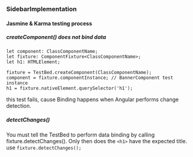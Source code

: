 ### SidebarImplementation
#### Jasmine & Karma testing process

##### createComponent() does not bind data
```
let component: ClassComponentName;
let fixture: ComponentFixture<ClassComponentName>;
let h1: HTMLElement;

fixture = TestBed.createComponent(ClassComponentName);
component = fixture.componentInstance; // BannerComponent test instance
h1 = fixture.nativeElement.querySelector('h1');
```
this test fails, cause Binding happens when Angular performs change detection. 

##### detectChanges() 


You must tell the TestBed to perform data binding by calling fixture.detectChanges(). Only then does the `<h1>` have the expected title. use `fixture.detectChanges();`
